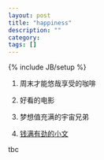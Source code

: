 ```yaml
---
layout: post
title: "happiness"
description: ""
category: 
tags: []
---
```

{% include JB/setup %}

1. 周末才能悠哉享受的咖啡

2. 好看的电影

3. 梦想值充满的宇宙兄弟

4. [钱满有劲的小文](http://jianshu.io/p/5xxqvs)

tbc
